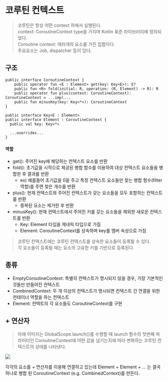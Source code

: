 # 코루틴 컨텍스트
> 코루틴은 항상 어떤 context 하에서 실행된다.  
context: CoroutineContext type을 가지며 Kotlin 표준 라이브러리에 정의되었다.  
Coroutine context: 여러개의 요소를 가진 집합이다.  
주요요소는 Job, dispatcher 등이 있다.

## 구조
```
public interface CoroutineContext {
    public operator fun <E : Element> get(key: Key<E>): E?
    public fun <R> fold(initial: R, operation: (R, Element) -> R): R
    public operator fun plus(context: CoroutineContext): CoroutineContext = ...impl...
    public fun minusKey(key: Key<*>): CoroutineContext
}

public interface Key<E : Element>
public interface Element : CoroutineContext {
  public val key: Key<*>
  
  ...overrides...
}
```

#### 역할
- get(): 주어진 key에 해당하는 컨텍스트 요소를 반환  
- fold(): 초기값을 시작으로 제공된 병합 함수를 이용하여 대상 컨텍스트 요소들을 병합한 후 결과를 반환
  - ex) 예를들어 초기값을 0을 주고 특정 컨텍스트 요소들만 찾는 병합 함수(filter 역할)를 주면 찾은 개수를 반환
- plus(): 현재 컨텍스트와 주어진 컨텍스트가 갖는 요소들을 모두 포함하는 컨텍스트를 반환
  - 중복된 요소는 제거한 후 반환
- minusKey(): 현재 컨텍스트에서 주어진 키를 갖는 요소들을 제외한 새로운 컨텍스트를 반환
  - Key: Element 타입을 제네릭 타입으로 가짐
  - Element: CoroutineContext를 상속하며 key를 멤버 속성으로 가짐 

> 코루틴 컨텍스트에는 코루틴 컨텍스트를 상속한 요소들이 등록될 수 있다.  
각 요소들이 등록될 때는 요소의 고유한 키를 기반으로 등록된다.

## 종류
- EmptyCoroutineContext: 특별히 컨텍스트가 명시되지 않을 경우, 가장 기본적인 것들만 만들어진 컨텍스트
- CombinedContext: 두 개 이상의 컨텍스트가 명시되면 컨텍스트 간 연결을 위한 컨테이너 역할을 하는 컨텍스트
- Element: 컨텍트의 각 요소들도 CoroutineContext를 구현

## + 연산자
> 아래 이미지는 GlobalScope.launch{}를 수행할 때 launch 함수의 첫번째 파라미터인 CoroutineContext에 어떤 값을 넘기는지에 따라 변화하는 코루틴 컨텍스트의 상태를 나타낸다.

<img src="https://miro.medium.com/max/1400/1*K9Ky5pV6CMvaULvaxenqIQ.png">

각각의 요소를 + 연산자를 이용해 연결하고 있는데 Element + Element + … 는 결국 하나로 병합 된 CoroutineContext (e.g. CombinedContext)를 만든다.

